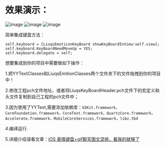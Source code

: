 
# 效果演示：
![image](https://github.com/LMMIsGood/LiuqsEmoticonkeyboard/blob/master/LiuqsEmoticonkeyboard/ExhibitionImages/%E6%BC%94%E7%A4%BA.gif)
![image](https://github.com/LMMIsGood/LiuqsEmoticonkeyboard/blob/master/LiuqsEmoticonkeyboard/ExhibitionImages/%E6%BC%94%E7%A4%BA2.gif)
![image](https://github.com/LMMIsGood/LiuqsEmoticonkeyboard/blob/master/LiuqsEmoticonkeyboard/ExhibitionImages/%E6%BC%94%E7%A4%BA3.PNG)

简单集成键盘方法：
```
self.keyboard = [LiuqsEmoticonKeyBoard showKeyBoardInView:self.view];
self.keyboard.KeyBoardNeedMoveUp = YES;
self.keyboard.delegate = self;
```
想要集成到你的项目中需要做如下操作：

1.把YYTextClasses和LiuqsEmitionClasses两个文件夹下的文件拖拽到你的项目中！

2.修改工程pch文件地址，或者将LiuqsKeyBoardHeader.pch文件下的宏定义和头文件复制到自己工程的pch文件中；

3.因为使用了YYText,需要添加依赖库：`UIKit.framework，CoreFoundation.framework，CoreText.framework，QuartzCore.framework，Accelerate.framework，MobileCoreServices.framework，libz.tbd`

4.编译运行.

5.详细介绍请看文章：[iOS 表情键盘+gif聊天图文混排，看我的就够了](https://www.jianshu.com/p/d30be01c858f)
